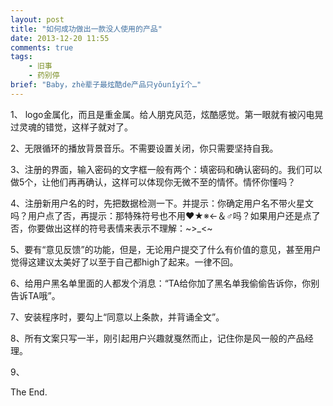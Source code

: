 ```yaml
---
layout: post
title: "如何成功做出一款没人使用的产品"
date: 2013-12-20 11:55
comments: true
tags: 
	- 旧事 
	- 药别停
brief: "Baby，zhè辈子最炫酷de产品只yǒunǐyī个…"
---
```


1、 logo金属化，而且是重金属。给人朋克风范，炫酷感觉。第一眼就有被闪电晃过灵魂的错觉，这样子就对了。

2、无限循环的播放背景音乐。不需要设置关闭，你只需要坚持自我。

3、注册的界面，输入密码的文字框一般有两个：填密码和确认密码的。我们可以做5个，让他们再再确认，这样可以体现你无微不至的情怀。情怀你懂吗？

4、注册新用户名的时，先把数据检测一下。并提示：你确定用户名不带火星文吗？用户点了否，再提示：那特殊符号也不用❤★※←＆♂吗？如果用户还是点了否，你要做出这样的符号表情来表示不理解：~>_<~

5、要有“意见反馈”的功能，但是，无论用户提交了什么有价值的意见，甚至用户觉得这建议太美好了以至于自己都high了起来。一律不回。

6、给用户黑名单里面的人都发个消息：“TA给你加了黑名单我偷偷告诉你，你别告诉TA哦”。

7、安装程序时，要勾上“同意以上条款，并背诵全文”。

8、所有文案只写一半，刚引起用户兴趣就戛然而止，记住你是风一般的产品经理。

9、

The End.
